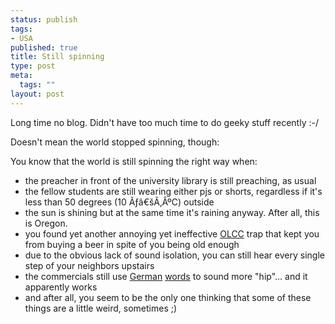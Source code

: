 ```yaml
--- 
status: publish
tags: 
- USA
published: true
title: Still spinning
type: post
meta: 
  tags: ""
layout: post
---
```

Long time no blog. Didn't have too much time to do geeky stuff recently :-/

Doesn't mean the world stopped spinning, though:

You know that the world is still spinning the right way when:

<ul>
	<li>the preacher in front of the university library is still preaching, as usual</li>
	<li>the fellow students are still wearing either pjs or shorts, regardless if it's less than 50 degrees (10 Ãƒâ€šÃ‚ÂºC) outside</li>
	<li>the sun is shining but at the same time it's raining anyway. After all, this is Oregon.</li>
	<li>you found yet another annoying yet ineffective <a href="http://en.wikipedia.org/wiki/Oregon_Liquor_Control_Commission">OLCC</a> trap that kept you from buying a beer in spite of you being old enough</li>
	<li>due to the obvious lack of sound isolation, you can still hear every single step of your neighbors upstairs</li>
	<li>the commercials still use <a href="http://en.wikipedia.org/wiki/Fahrvergn%C3%BCgen">German</a> <a href="http://en.wikipedia.org/wiki/Flugtag">words</a> to sound more "hip"... and it apparently works</li>
	<li>and after all, you seem to be the only one thinking that some of these things are a little weird, sometimes ;)</li>
</ul>
